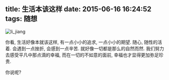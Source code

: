 title: 生活本该这样
date: 2015-06-16 16:24:52
tags: 随想
---

![li_jiang](http://7xjzby.com1.z0.glb.clouddn.com/lijiang_150612.jpg)

你看, 生活好像本就该这样, 有一点小小的追求, 一点小小的期望.  随心, 随性的活着. 会遇到一点挫折, 会感到一点辛苦. 就好像一切都是那么的自然而然. 我们努力去感受平凡中那点滴的幸福, 而在一切的不如意的面前, 幸福也才显得更加弥足珍贵.

你说呢?
